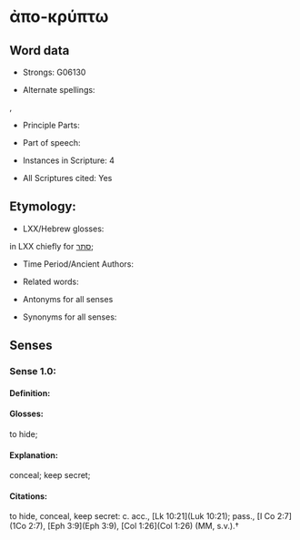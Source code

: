 # ἀπο-κρύπτω

<!-- Status: S2=NeedsEdits -->
<!-- Lexica used for edits:   -->

## Word data

* Strongs: G06130

* Alternate spellings:

,

* Principle Parts: 


* Part of speech: 


* Instances in Scripture: 4

* All Scriptures cited: Yes

## Etymology: 


* LXX/Hebrew glosses: 

in LXX chiefly for [סתר](//en-uhl/H5641);

* Time Period/Ancient Authors: 


* Related words: 

* Antonyms for all senses

* Synonyms for all senses: 


## Senses 


### Sense  1.0: 

#### Definition: 

#### Glosses: 

to hide; 

#### Explanation: 

conceal; 
keep secret; 

#### Citations: 

to hide, conceal, keep secret: c. acc., [Lk 10:21](Luk 10:21); pass., [I Co 2:7](1Co 2:7), [Eph 3:9](Eph 3:9), [Col 1:26](Col 1:26) (MM, s.v.).†
